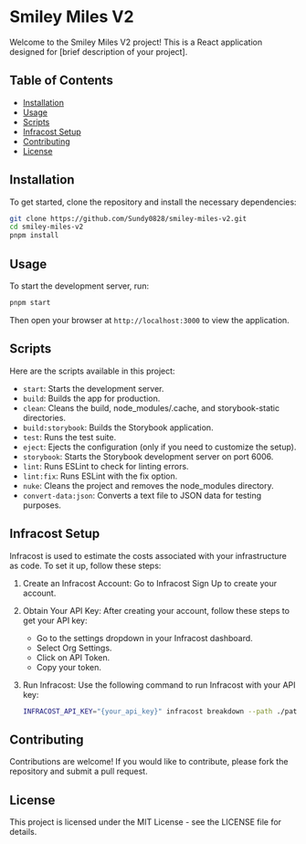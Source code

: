 # Smiley Miles V2

Welcome to the Smiley Miles V2 project! This is a React application designed for [brief description of your project].

## Table of Contents

- [Installation](#installation)
- [Usage](#usage)
- [Scripts](#scripts)
- [Infracost Setup](#infracost-setup)
- [Contributing](#contributing)
- [License](#license)

## Installation

To get started, clone the repository and install the necessary dependencies:

```bash
git clone https://github.com/Sundy0828/smiley-miles-v2.git
cd smiley-miles-v2
pnpm install
```

## Usage

To start the development server, run:

```bash
pnpm start
```

Then open your browser at `http://localhost:3000` to view the application.

## Scripts

Here are the scripts available in this project:

- `start`: Starts the development server.
- `build`: Builds the app for production.
- `clean`: Cleans the build, node_modules/.cache, and storybook-static directories.
- `build:storybook`: Builds the Storybook application.
- `test`: Runs the test suite.
- `eject`: Ejects the configuration (only if you need to customize the setup).
- `storybook`: Starts the Storybook development server on port 6006.
- `lint`: Runs ESLint to check for linting errors.
- `lint:fix`: Runs ESLint with the fix option.
- `nuke`: Cleans the project and removes the node_modules directory.
- `convert-data:json`: Converts a text file to JSON data for testing purposes.

## Infracost Setup

Infracost is used to estimate the costs associated with your infrastructure as code. To set it up, follow these steps:

1. Create an Infracost Account: Go to Infracost Sign Up to create your account.

2. Obtain Your API Key: After creating your account, follow these steps to get your API key:
   - Go to the settings dropdown in your Infracost dashboard.
   - Select Org Settings.
   - Click on API Token.
   - Copy your token.
3. Run Infracost: Use the following command to run Infracost with your API key:

   ```bash
   INFRACOST_API_KEY="{your_api_key}" infracost breakdown --path ./path/to/terraform/directory
   ```

## Contributing

Contributions are welcome! If you would like to contribute, please fork the repository and submit a pull request.

## License

This project is licensed under the MIT License - see the LICENSE file for details.
